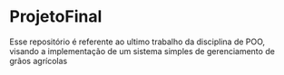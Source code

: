 # ProjetoFinal
Esse repositório é referente ao ultimo trabalho da disciplina de POO, visando a implementação de um sistema simples de gerenciamento de grãos agrícolas

